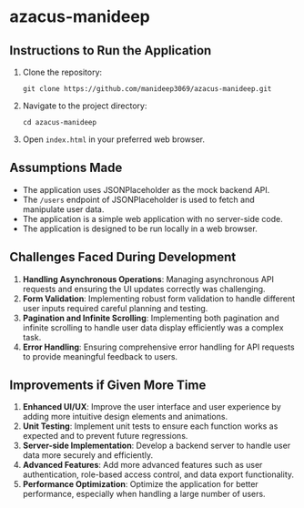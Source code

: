 # azacus-manideep

## Instructions to Run the Application

1. Clone the repository:
   ```
   git clone https://github.com/manideep3069/azacus-manideep.git
   ```
2. Navigate to the project directory:
   ```
   cd azacus-manideep
   ```
3. Open `index.html` in your preferred web browser.

## Assumptions Made

- The application uses JSONPlaceholder as the mock backend API.
- The `/users` endpoint of JSONPlaceholder is used to fetch and manipulate user data.
- The application is a simple web application with no server-side code.
- The application is designed to be run locally in a web browser.

## Challenges Faced During Development

1. **Handling Asynchronous Operations**: Managing asynchronous API requests and ensuring the UI updates correctly was challenging.
2. **Form Validation**: Implementing robust form validation to handle different user inputs required careful planning and testing.
3. **Pagination and Infinite Scrolling**: Implementing both pagination and infinite scrolling to handle user data display efficiently was a complex task.
4. **Error Handling**: Ensuring comprehensive error handling for API requests to provide meaningful feedback to users.

## Improvements if Given More Time

1. **Enhanced UI/UX**: Improve the user interface and user experience by adding more intuitive design elements and animations.
2. **Unit Testing**: Implement unit tests to ensure each function works as expected and to prevent future regressions.
3. **Server-side Implementation**: Develop a backend server to handle user data more securely and efficiently.
4. **Advanced Features**: Add more advanced features such as user authentication, role-based access control, and data export functionality.
5. **Performance Optimization**: Optimize the application for better performance, especially when handling a large number of users.
